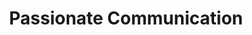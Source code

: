 ---
title       : Passionate Communication
key         : CP-PC
required    : yes
skills      : Behaviour, Mindset, Group Influence
difficulty  : medium
area        : competency

questions :
    - "CP-CM-01: Describe a situation when you spoke passionately about a topic that was an area of personal interest."
    - "CP-CM-02: Describe a situation when you improvised effectively during a presentation."
    - "CP-CM-03: Describe the most inspiring presentation that you have delivered, that created excitement among audience members."
desirable :
    - Used narratives, case examples, and client stories to support a point-of-view
    - Neutralised a sceptical or disapproving audience
    - Responded spontaneously to the needs or style of an audience during a presentation or demo
    - Built a communication plan for a segment or audience
bonus_points :
    - Was a natural storyteller who made even the most technical or complex information understandable in the context of a client case example
    - Convinced a sceptical or disapproving audience to accept the legitimacy of some key points or issues
    - Improvised during presentations or demos for a greater response and acceptance of their point -of-view
    - Managed the communication strategy for multiple audiences
---